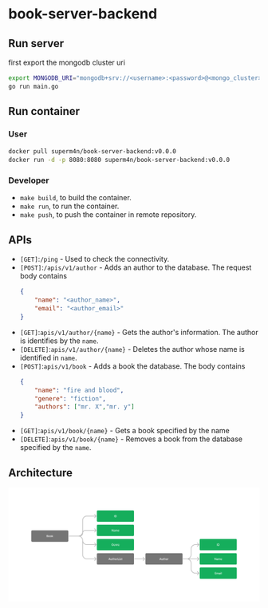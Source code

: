 # book-server-backend

## Run server
first export the mongodb cluster uri
```bash
export MONGODB_URI="mongodb+srv://<username>:<password>@<mongo_cluster>/?retryWrites=true&w=majority"
go run main.go
```

## Run container
### User
```bash
docker pull superm4n/book-server-backend:v0.0.0
docker run -d -p 8080:8080 superm4n/book-server-backend:v0.0.0
```

### Developer
* `make build`, to build the container.
* `make run`, to run the container.
* `make push`, to push the container in remote repository.

## APIs
* `[GET]`:`/ping` - Used to check the connectivity.
* `[POST]`:`/apis/v1/author` - Adds an author to the database. The request body contains 
    ```json
    {
        "name": "<author_name>",
        "email": "<author_email>"
    }
    ```
* `[GET]`:`apis/v1/author/{name}` - Gets the author's information. The author is identifies by the `name`.
* `[DELETE]`:`apis/v1/author/{name}` - Deletes the author whose name is identified in `name`.
* `[POST]`:`apis/v1/book` - Adds a book the database. The body contains
    ```json
    {
        "name": "fire and blood",
        "genere": "fiction",
        "authors": ["mr. X","mr. y"]
    }
    ```
* `[GET]`:`apis/v1/book/{name}` - Gets a book specified by the name
* `[DELETE]`:`apis/v1/book/{name}` - Removes a book from the database specified by the `name`.

## Architecture
![Archetecture](./docs/resource/archetecture.jpg)